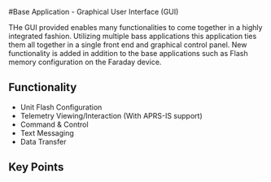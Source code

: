 #Base Application - Graphical User Interface (GUI)

THe GUI provided enables many functionalities to come together in a highly integrated fashion. Utilizing multiple bass applications this application ties them all together in a single front end and graphical control panel. New functionality is added in addition to the base applications such as Flash memory configuration on the Faraday device.

## Functionality
* Unit Flash Configuration
* Telemetry Viewing/Interaction (With APRS-IS support)
* Command & Control
* Text Messaging
* Data Transfer

## Key Points
